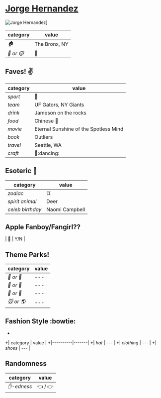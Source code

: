 # [Jorge Hernandez](https://github.com/jorgehjr84)

![Jorge Hernandez](https://avatars1.githubusercontent.com/u/12106376?v=3&s=460)]

| category | value |
|-----------|-------|
| _:house:_ | The Bronx, NY |
| _:dog: or :cat:_ | :dog: |

## Faves! :v:

| category | value |
|----------|--------|
| _sport_  | :football: |
| _team_   | UF Gators, NY Giants |
| _drink_  | Jameson on the rocks |
| _food_   | Chinese :rice: |
| _movie_  | Eternal Sunshine of the Spotless Mind |
| _book_   | Outliers |
| _travel_ | Seattle, WA |
| _craft_  | :art::dancing:|

## Esoteric :crystal_ball:

| category | value |
|----------|-------|
| _zodiac_ | :gemini: |
| _spirit animal_ | Deer |
| _celeb birthday_ | Naomi Campbell |

## Apple Fanboy/Fangirl??
| :iphone: | Y/N |

## Theme Parks!
| category | value |
|----------|--------|
| _:ferris_wheel: or :roller_coaster:_ | --- |
| _:monorail: or :bus:_ | --- |
| _:poultry_leg: or :hamburger:_ | --- |
| _:mouse: or :earth_americas:_| --- |

## Fashion Style :bowtie:
+
+| category | value |
+|----------|-------|
+| _hat_ | --- |
+| _clothing_ | --- |
+| _shoes_ | --- |

## Randomness

| category        | value                        |
|-----------------|------------------------------|
| _:hand:-edness_ | :point_left: / :point_right: |
